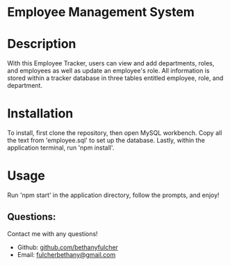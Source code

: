 # Employee Management System

# Description
With this Employee Tracker, users can view and add departments, roles, and employees as well as update an employee's role. All information is stored within a tracker database in three tables entitled employee, role, and department.

# Installation
To install, first clone the repository, then open MySQL workbench. Copy all the text from 'employee.sql' to set up the database. Lastly, within the application terminal, run 'npm install'. 

# Usage
Run 'npm start' in the application directory, follow the prompts, and enjoy!

## Questions:
Contact me with any questions!
- Github: [github.com/bethanyfulcher](https://github.com/bethanyfulcher)
- Email: fulcherbethany@gmail.com
